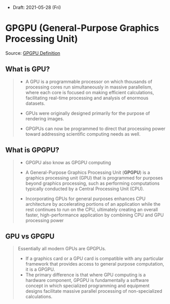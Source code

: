* Draft: 2021-05-28 (Fri)

# GPGPU (General-Purpose Graphics Processing Unit)

Source: [GPGPU Definition](https://www.omnisci.com/technical-glossary/gpgpu#:~:text=A%20General%2DPurpose%20Graphics%20Processing,Central%20Processing%20Unit%20(CPU).)

## What is GPU?

> * A GPU is a programmable processor on which thousands of processing cores run simultaneously in massive parallelism, where each core is focused on making efficient calculations, facilitating real-time processing and analysis of enormous datasets. 
>
> * GPUs were originally designed primarily for the purpose of rendering images. 
> * GPGPUs can now be programmed to direct that processing power toward addressing scientific computing needs as well.

## What is GPGPU?

> * GPGPU also know as GPGPU computing
>
> * A General-Purpose Graphics Processing Unit (**GPGPU**) is a graphics processing unit (GPU) that is programmed for purposes beyond graphics processing, such as performing computations typically conducted by a Central Processing Unit (CPU).
>
> * Incorporating GPUs for general purposes enhances CPU architecture by accelerating portions of an application while the rest continues to run on the CPU, ultimately creating an overall faster, high-performance application by combining CPU and GPU processing power
>
> 

## GPU vs GPGPU

> Essentially all modern GPUs are GPGPUs. 
>
> * If a graphics card or a GPU card is compatible with any particular framework that provides access to general purpose computation, it is a GPGPU. 
> * The primary difference is that where GPU computing is a hardware component, GPGPU is fundamentally a software concept in which specialized programming and equipment designs facilitate massive parallel processing of non-specialized calculations.